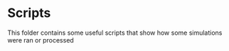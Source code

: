 # Scripts
This folder contains some useful scripts that show how some simulations were ran or processed
